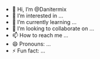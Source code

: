 - 👋 Hi, I’m @Danitermix
- 👀 I’m interested in ...
- 🌱 I’m currently learning ...
- 💞️ I’m looking to collaborate on ...
- 📫 How to reach me ...
- 😄 Pronouns: ...
- ⚡ Fun fact: ...

<!---
Danitermix/Danitermix is a ✨ special ✨ repository because its `README.md` (this file) appears on your GitHub profile.
You can click the Preview link to take a look at your changes.
--->
